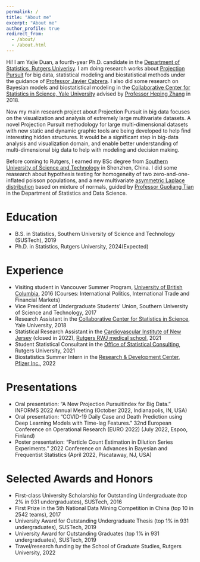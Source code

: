 ```yaml
---
permalink: /
title: "About me"
excerpt: "About me"
author_profile: true
redirect_from: 
  - /about/
  - /about.html
---
```


Hi! I am Yajie Duan, a fourth-year Ph.D. candidate in the [Department of Statistics, Rutgers Univerisy](https://statistics.rutgers.edu/). I am doing research works about [Projection Pursuit](https://en.wikipedia.org/wiki/Projection_pursuit) for big data, statistical modeling and biostatistical methods under the guidance of [Professor Javier Cabrera](https://scholar.google.com/citations?user=oiy2ruwAAAAJ&hl=en). I also did some research on Bayesian models and biostatistical modeling in the [Collaborative Center for Statistics in Science, Yale University](https://ysph.yale.edu/c2s2/) advised by [Professor Heping Zhang](https://ysph.yale.edu/profile/heping_zhang/) in 2018. 

Now my main research project about Projection Pursuit in big data focuses on the visualization and analysis of extremely large multivariate datasets. A novel Projection Pursuit methodology for large multi-dimensional datasets with new static and dynamic graphic tools are being developed to help find interesting hidden structures. It would be a significant step in big-data analysis and visualization domain, and enable better understanding of multi-dimensional big data to help with modeling and decision making.

Before coming to Rutgers, I earned my BSc degree from [Southern University of Science and Technology](https://www.sustech.edu.cn/en/) in Shenzhen, China. I did some reasearch about hypothesis testing for homogeneity of two zero-and-one-inflated poisson populations, and a new multivariate [asymmetric Laplace distribution](https://en.wikipedia.org/wiki/Asymmetric_Laplace_distribution) based on mixture of normals, guided by [Professor Guoliang Tian](https://stat-ds.sustech.edu.cn/teacher/TIAN,Guoliang?lang=en-us) in the Department of Statistics and Data Science.



Education
======
* B.S. in Statistics, Southern University of Science and Technology (SUSTech), 2019
* Ph.D. in Statistics, Rutgers University, 2024(Expected)

Experience
======
* Visiting student in Vancouver Summer Program, [University of British Columbia](https://www.ubc.ca/), 2016 (Courses: International Politics, International Trade and Financial Markets)
* Vice President of Undergraduate Students' Union, Southern University of Science and Technology, 2017
* Research Assistant in the [Collaborative Center for Statistics in Science](https://ysph.yale.edu/c2s2/), Yale University, 2018
* Statistical Research Assistant in the [Cardiovascular Institute of New Jersey](https://www.acc.org/membership/sections-and-councils/fellows-in-training-section/section-updates/2019/04/16/12/49/conversations-with-cardiologists-kostis) (closed in 2022), [Rutgers RWJ medical school](https://rwjms.rutgers.edu/departments-institutes), 2021
* Student Statistical Consultant in the [Office of Statistical Consulting](https://statistics.rutgers.edu/osc-home), Rutgers University, 2021
* Biostatistics Summer Intern in the [Research & Development Center](https://www.pfizer.com/science/centers), [Pfizer Inc.](https://www.pfizer.com/), 2022 

Presentations
======
* Oral presentation: “A New Projection PursuitIndex for Big Data.” INFORMS 2022 Annual Meeting (October 2022, Indianapolis, IN, USA)
* Oral presentation: “COVID-19 Daily Case and Death Prediction using Deep Learning Models with Time-lag Features.” 32nd European Conference on Operational Research (EURO 2022) (July 2022, Espoo, Finland)
* Poster presentation: “Particle Count Estimation in Dilution Series Experiments.” 2022 Conference on Advances in Bayesian and Frequentist Statistics (April 2022, Piscataway, NJ, USA)


Selected Awards and Honors 
======
* First-class University Scholarship for Outstanding Undergraduate (top 2% in 931 undergraduates), SUSTech, 2016
* First Prize in the 5th National Data Mining Competition in China (top 10 in 2542 teams), 2017
* University Award for Outstanding Undergraduate Thesis (top 1% in 931 undergraduates), SUSTech, 2019
* University Award for Outstanding Graduates (top 1% in 931 undergraduates), SUSTech, 2019
* Travel/research funding by the School of Graduate Studies, Rutgers University, 2022
